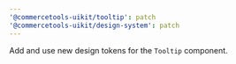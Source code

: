 ```yaml
---
'@commercetools-uikit/tooltip': patch
'@commercetools-uikit/design-system': patch
---
```


Add and use new design tokens for the `Tooltip` component.
